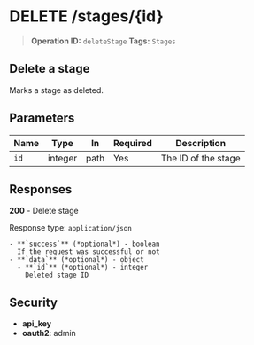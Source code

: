 # DELETE /stages/{id}

> **Operation ID:** `deleteStage`
> **Tags:** `Stages`

## Delete a stage

Marks a stage as deleted.

## Parameters

| Name | Type | In | Required | Description |
|------|------|-------|----------|-------------|
| `id` | integer | path | Yes | The ID of the stage |

## Responses

**200** - Delete stage

Response type: `application/json`

```
- **`success`** (*optional*) - boolean
  If the request was successful or not
- **`data`** (*optional*) - object
  - **`id`** (*optional*) - integer
    Deleted stage ID
```


## Security

- **api_key**
- **oauth2**: admin